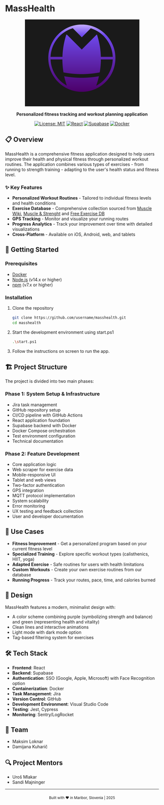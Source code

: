 # MassHealth

<div align="center">
  
  ![MassHealth Logo](./frontend/assets/logo.png)
  
  **Personalized fitness tracking and workout planning application**
  
  [![License: MIT](https://img.shields.io/badge/License-MIT-yellow.svg)](https://opensource.org/licenses/MIT)
  [![React](https://img.shields.io/badge/React-20232A?style=flat&logo=react&logoColor=61DAFB)](https://reactjs.org/)
  [![Supabase](https://img.shields.io/badge/Supabase-181818?style=flat&logo=supabase&logoColor=white)](https://supabase.com/)
  [![Docker](https://img.shields.io/badge/Docker-2CA5E0?style=flat&logo=docker&logoColor=white)](https://www.docker.com/)

</div>

## 📋 Overview

MassHealth is a comprehensive fitness application designed to help users improve their health and physical fitness through personalized workout routines. The application combines various types of exercises - from running to strength training - adapting to the user's health status and fitness level.

### ✨ Key Features

- **Personalized Workout Routines** - Tailored to individual fitness levels and health conditions
- **Exercise Database** - Comprehensive collection sourced from [Muscle Wiki](https://musclewiki.com), [Muscle & Strenght](https://www.muscleandstrength.com) and [Free Exercise DB](https://github.com/drksv/free-exercise-gym?tab=readme-ov-file)
- **GPS Tracking** - Monitor and visualize your running routes
- **Progress Analytics** - Track your improvement over time with detailed visualizations
- **Cross-Platform** - Available on iOS, Android, web, and tablets

## 🚀 Getting Started

### Prerequisites

- [Docker](https://www.docker.com/get-started)
- [Node.js](https://nodejs.org/) (v14.x or higher)
- [npm](https://www.npmjs.com/) (v7.x or higher)

### Installation

1. Clone the repository
   ```bash
   git clone https://github.com/username/masshealth.git
   cd masshealth
   ```

2. Start the development environment using start.ps1
   ```bash
   .\start.ps1
   ```

3. Follow the instructions on screen to run the app.

## 🏗️ Project Structure

The project is divided into two main phases:

### Phase 1: System Setup & Infrastructure

- Jira task management
- GitHub repository setup
- CI/CD pipeline with GitHub Actions
- React application foundation
- Supabase backend with Docker
- Docker Compose orchestration
- Test environment configuration
- Technical documentation

### Phase 2: Feature Development

- Core application logic
- Web scraper for exercise data
- Mobile-responsive UI
- Tablet and web views
- Two-factor authentication
- GPS integration
- MQTT protocol implementation
- System scalability
- Error monitoring
- UX testing and feedback collection
- User and developer documentation

## 🧩 Use Cases

- **Fitness Improvement** - Get a personalized program based on your current fitness level
- **Specialized Training** - Explore specific workout types (calisthenics, HIIT, yoga)
- **Adapted Exercise** - Safe routines for users with health limitations
- **Custom Workouts** - Create your own exercise routines from our database
- **Running Progress** - Track your routes, pace, time, and calories burned

## 🎨 Design

MassHealth features a modern, minimalist design with:

- A color scheme combining purple (symbolizing strength and balance) and green (representing health and vitality)
- Clean lines and interactive animations
- Light mode with dark mode option
- Tag-based filtering system for exercises

## 🛠️ Tech Stack

- **Frontend**: React
- **Backend**: Supabase
- **Authentication**: SSO (Google, Apple, Microsoft) with Face Recognition option
- **Containerization**: Docker
- **Task Management**: Jira
- **Version Control**: GitHub
- **Development Environment**: Visual Studio Code
- **Testing**: Jest, Cypress
- **Monitoring**: Sentry/LogRocket

## 👥 Team

- Maksim Loknar
- Damijana Kuharič

## 🔍 Project Mentors

- Uroš Mlakar
- Sandi Majninger
---

<div align="center">
  <sub>Built with ❤️ in Maribor, Slovenia | 2025</sub>
</div>
